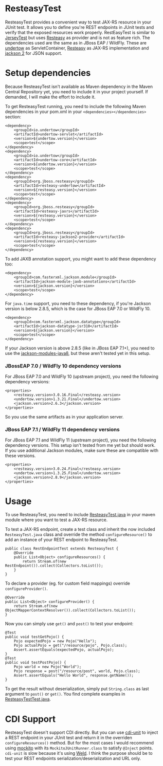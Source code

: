 # ResteasyTest
ResteasyTest provides a convenient way to test JAX-RS resource in your JUnit test. It allows you to define you're REST endpoints in JUnit tests and verify that the exposed resources work properly. RestEasyTest is similar to [JerseyTest](https://github.com/jersey/jersey/blob/master/test-framework/core/src/main/java/org/glassfish/jersey/test/JerseyTest.java) but uses [Resteasy](https://resteasy.github.io/) as provider and is not as feature rich. The dependencies used are the same as in JBoss EAP / WildFly. These are [undertow](http://undertow.io/) as ServletContainer, [Resteasy](https://resteasy.github.io/) as JAX-RS implementation and [jackson 2](https://github.com/FasterXML/jackson) for JSON support. 

# Setup dependencies
Because ResteasyTest isn't available as Maven dependency in the Maven Central Repository yet, you need to include it in your project yourself. If demanded, I will make the effort to include it. 

To get ResteasyTest running, you need to include the following Maven dependencies in your pom.xml in your `<dependencies></dependencies>` section:
```
<dependency>
    <groupId>io.undertow</groupId>
    <artifactId>undertow-servlet</artifactId>
    <version>${undertow.version}</version>
    <scope>test</scope>
</dependency>
<dependency>
    <groupId>io.undertow</groupId>
    <artifactId>undertow-core</artifactId>
    <version>${undertow.version}</version>
    <scope>test</scope>    
</dependency>
<dependency>
    <groupId>org.jboss.resteasy</groupId>
    <artifactId>resteasy-undertow</artifactId>
    <version>${resteasy.version}</version>
    <scope>test</scope>
</dependency>
<dependency>
    <groupId>org.jboss.resteasy</groupId>
    <artifactId>resteasy-jaxrs</artifactId>
    <version>${resteasy.version}</version>
    <scope>test</scope>
</dependency>
<dependency>
    <groupId>org.jboss.resteasy</groupId>
    <artifactId>resteasy-jackson2-provider</artifactId>
    <version>${resteasy.version}</version>
    <scope>test</scope>
</dependency>
```
To add JAXB annotation support, you might want to add these dependency too:
```
<dependency>
    <groupId>com.fasterxml.jackson.module</groupId>
    <artifactId>jackson-module-jaxb-annotations</artifactId>
    <version>${jackson.version}</version>
    <scope>test</scope>
</dependency>
```

For `java.time` support, you need to these dependency, if you're Jackson version is below 2.8.5, which is the case for JBoss EAP 7.0 or WildFly 10. 
```
<dependency>
    <groupId>com.fasterxml.jackson.datatype</groupId>
    <artifactId>jackson-datatype-jsr310</artifactId>
    <version>${jackson.version}</version>
    <scope>test</scope>
</dependency>
```
If your Jackson version is above 2.8.5 (like in JBoss EAP 7.1+), you need to use the [jackson-modules-java8](https://github.com/FasterXML/jackson-modules-java8), but these aren't tested yet in this setup. 

### JBossEAP 7.0 / WildFly 10 dependency versions
For JBoss EAP 7.0 and WildFly 10 (upstream project), you need the following dependency versions:
```
<properties>
    <resteasy.version>3.0.16.Final</resteasy.version>
    <undertow.version>1.3.21.Final</undertow.version>
    <jackson.version>2.6.3</jackson.version>
</properties>
```
So you use the same artifacts as in your application server. 

### JBoss EAP 7.1 / WildFly 11 dependency versions
For JBoss EAP 7.1 and WildFly 11 (upstream project), you need the following dependency versions. This setup isn't tested from me yet but should work. If you use additional Jackson modules, make sure these are compatible with these versions.
```
<properties>
    <resteasy.version>3.0.24.Final</resteasy.version>
    <undertow.version>1.3.25.Final</undertow.version>
    <jackson.version>2.8.9</jackson.version>
</properties>
```

# Usage
To use ResteasyTest, you need to include [ResteasyTest.java](https://raw.githubusercontent.com/niiku/resteasy-test/master/src/main/java/io/nikio/jaxrs/ResteasyTest.java) in your maven module where you want to test a JAX-RS resource. 

To test a JAX-RS endpoint, create a test class and inherit the now included `ResteasyTest.java` class and override the method `configureResource()` to add an instance of your REST endpoint to ResteasyTest. 
```
public class RestEndpointTest extends ResteasyTest {
    @Override
    public List<Object> configureResources() {
        return Stream.of(new RestEndpoint()).collect(Collectors.toList());
    }
}
```
To declare a provider (eg. for custom field mappings) override `configureProvider()`.
```
@Override
public List<Object> configureProvider() {
    return Stream.of(new ObjectMapperContextResolver()).collect(Collectors.toList());
}
```

Now you can simply use `get()` and `post()` to test your endpoint:
```
@Test
public void testGetPojo() {
    Pojo expectedPojo = new Pojo("Hello");
    Pojo actualPojo = get("/resource/pojo", Pojo.class);
    Assert.assertEquals(expectedPojo, actualPojo);
}
@Test
public void testPostPojo() {
    Pojo world = new Pojo("World");
    Pojo response = post("/resource/post", world, Pojo.class);
    Assert.assertEquals("Hello World", response.getName());
}
```
To get the result without deserialization, simply put `String.class` as last argument to `post()` or `get()`. You find complete examples in [ResteasyTestTest.java](https://github.com/niiku/resteasy-test/blob/master/src/test/java/io/nikio/jaxrs/ResteasyTestTest.java). 


# CDI Support
ResteasyTest doesn't support CDI directly. But you can use [cdi-unit](http://bryncooke.github.io/cdi-unit/) to inject a REST endpoint in your JUnit test and return it in the overriden `configureResources()` method. But for the most cases I would recommend using [mockito](http://site.mockito.org/) with its `MockitoJUnitRunner.class` to satisfy `@Inject` points. `cdi-unit` is slow because it's using [Weld](http://weld.cdi-spec.org/). I think the purpose should be to test your REST endpoints serialization/deserialization and URL only. 